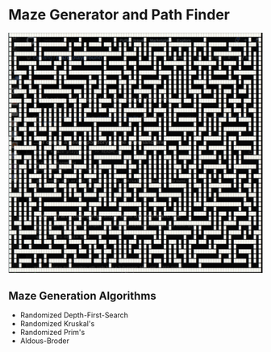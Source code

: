 # Maze Generator and Path Finder

![image-20201228233224785](README.assets/image-20201228233224785.png)

## Maze Generation Algorithms

- Randomized Depth-First-Search
- Randomized Kruskal's
- Randomized Prim's
- Aldous-Broder